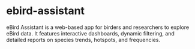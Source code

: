 # ebird-assistant
eBird Assistant is a web-based app for birders and researchers to explore eBird data. It features interactive dashboards, dynamic filtering, and detailed reports on species trends, hotspots, and frequencies.
